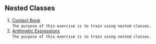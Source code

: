 ##  Nested Classes
1. [Contact Book](https://github.com/Bublik202/Java_Basics_ENG/tree/main/Nested_Class/contact-book) <br/> ```The purpose of this exercise is to train using nested classes.```
2. [Arithmetic Expressions](https://github.com/Bublik202/Java_Basics_ENG/tree/main/Nested_Classes/arithmetic-expressions) <br/> ```The purpose of this exercise is to train using nested classes.```
